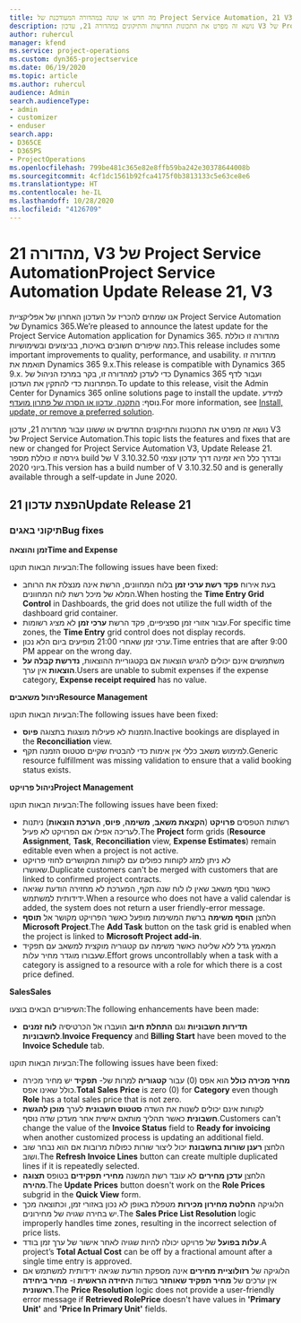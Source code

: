 ```yaml
---
title: מה חדש או שונה במהדורה המעודכנת של Project Service Automation, 21 V3
description: נושא זה מפרט את התכונות החדשות והתיקונים במהדורה 21, עדכון V3 של Project Service Automation.
author: ruhercul
manager: kfend
ms.service: project-operations
ms.custom: dyn365-projectservice
ms.date: 06/19/2020
ms.topic: article
ms.author: ruhercul
audience: Admin
search.audienceType:
- admin
- customizer
- enduser
search.app:
- D365CE
- D365PS
- ProjectOperations
ms.openlocfilehash: 799be481c365e82e8ffb59ba242e30378644008b
ms.sourcegitcommit: 4cf1dc1561b92fca4175f0b3813133c5e63ce8e6
ms.translationtype: HT
ms.contentlocale: he-IL
ms.lasthandoff: 10/28/2020
ms.locfileid: "4126709"
---
```

# <a name="project-service-automation-update-release-21-v3"></a><span data-ttu-id="cf2f7-103">מהדורה 21, V3 של Project Service Automation</span><span class="sxs-lookup"><span data-stu-id="cf2f7-103">Project Service Automation Update Release 21, V3</span></span>

<span data-ttu-id="cf2f7-104">אנו שמחים להכריז על העדכון האחרון של אפליקציית Project Service Automation של Dynamics 365.</span><span class="sxs-lookup"><span data-stu-id="cf2f7-104">We’re pleased to announce the latest update for the Project Service Automation application for Dynamics 365.</span></span> <span data-ttu-id="cf2f7-105">מהדורה זו כוללת כמה שיפורים חשובים באיכות, בביצועים ובשימושיות.</span><span class="sxs-lookup"><span data-stu-id="cf2f7-105">This release includes some important improvements to quality, performance, and usability.</span></span> <span data-ttu-id="cf2f7-106">מהדורה זו תואמת את Dynamics 365 9.x.</span><span class="sxs-lookup"><span data-stu-id="cf2f7-106">This release is compatible with Dynamics 365 9.x.</span></span> <span data-ttu-id="cf2f7-107">כדי לעדכן למהדורה זו, בקר במרכז הניהול של Dynamics 365 ועבור לדף הפתרונות כדי להתקין את העדכון.</span><span class="sxs-lookup"><span data-stu-id="cf2f7-107">To update to this release, visit the Admin Center for Dynamics 365 online solutions page to install the update.</span></span> <span data-ttu-id="cf2f7-108">למידע נוסף: [התקנה, עדכון או הסרה של פתרון מועדף](https://docs.microsoft.com/power-platform/admin/install-remove-preferred-solution).</span><span class="sxs-lookup"><span data-stu-id="cf2f7-108">For more information, see [Install, update, or remove a preferred solution](https://docs.microsoft.com/power-platform/admin/install-remove-preferred-solution).</span></span>

<span data-ttu-id="cf2f7-109">נושא זה מפרט את התכונות והתיקונים החדשים או ששונו עבור מהדורה 21, עדכון V3 של Project Service Automation.</span><span class="sxs-lookup"><span data-stu-id="cf2f7-109">This topic lists the features and fixes that are new or changed for Project Service Automation V3, Update Release 21.</span></span> <span data-ttu-id="cf2f7-110">גירסה זו כוללת מספר build של V 3.10.32.50 ובדרך כלל היא זמינה דרך עדכון עצמי ביוני 2020.</span><span class="sxs-lookup"><span data-stu-id="cf2f7-110">This version has a build number of V 3.10.32.50 and is generally available through a self-update in June 2020.</span></span>

## <a name="update-release-21"></a><span data-ttu-id="cf2f7-111">הפצת עדכון 21</span><span class="sxs-lookup"><span data-stu-id="cf2f7-111">Update Release 21</span></span>

### <a name="bug-fixes"></a><span data-ttu-id="cf2f7-112">תיקוני באגים</span><span class="sxs-lookup"><span data-stu-id="cf2f7-112">Bug fixes</span></span>

<span data-ttu-id="cf2f7-113">**זמן והוצאה**</span><span class="sxs-lookup"><span data-stu-id="cf2f7-113">**Time and Expense**</span></span>

<span data-ttu-id="cf2f7-114">הבעיות הבאות תוקנו:</span><span class="sxs-lookup"><span data-stu-id="cf2f7-114">The following issues have been fixed:</span></span>

- <span data-ttu-id="cf2f7-115">בעת אירוח **פקד רשת ערכי זמן** בלוח המחוונים, הרשת אינה מנצלת את הרוחב המלא של מיכל רשת לוח המחוונים.</span><span class="sxs-lookup"><span data-stu-id="cf2f7-115">When hosting the **Time Entry Grid Control** in Dashboards, the grid does not utilize the full width of the dashboard grid container.</span></span>
- <span data-ttu-id="cf2f7-116">עבור אזורי זמן ספציפיים, פקד הרשת **ערכי זמן** לא מציג רשומות.</span><span class="sxs-lookup"><span data-stu-id="cf2f7-116">For specific time zones, the **Time Entry** grid control does not display records.</span></span>
- <span data-ttu-id="cf2f7-117">ערכי זמן שאחרי 21:00 מופיעים ביום הלא נכון.</span><span class="sxs-lookup"><span data-stu-id="cf2f7-117">Time entries that are after 9:00 PM appear on the wrong day.</span></span>
- <span data-ttu-id="cf2f7-118">משתמשים אינם יכולים להגיש הוצאות אם בקטגוריית ההוצאות, **נדרשת קבלה על הוצאות** אין ערך.</span><span class="sxs-lookup"><span data-stu-id="cf2f7-118">Users are unable to submit expenses if the expense category, **Expense receipt required** has no value.</span></span>

<span data-ttu-id="cf2f7-119">**ניהול משאבים**</span><span class="sxs-lookup"><span data-stu-id="cf2f7-119">**Resource Management**</span></span>

<span data-ttu-id="cf2f7-120">הבעיות הבאות תוקנו:</span><span class="sxs-lookup"><span data-stu-id="cf2f7-120">The following issues have been fixed:</span></span>

- <span data-ttu-id="cf2f7-121">הזמנות לא פעילות מוצגות בתצוגה **פיוס‬**.</span><span class="sxs-lookup"><span data-stu-id="cf2f7-121">Inactive bookings are displayed in the **Reconciliation** view.</span></span>
- <span data-ttu-id="cf2f7-122">למימוש משאב כללי אין אימות כדי להבטיח שקיים סטטוס הזמנה תקף.</span><span class="sxs-lookup"><span data-stu-id="cf2f7-122">Generic resource fulfillment was missing validation to ensure that a valid booking status exists.</span></span>

<span data-ttu-id="cf2f7-123">**ניהול פרויקט**</span><span class="sxs-lookup"><span data-stu-id="cf2f7-123">**Project Management**</span></span>

<span data-ttu-id="cf2f7-124">הבעיות הבאות תוקנו:</span><span class="sxs-lookup"><span data-stu-id="cf2f7-124">The following issues have been fixed:</span></span>

- <span data-ttu-id="cf2f7-125">רשתות הטפסים **פרויקט** (**הקצאת משאב**, **משימה**, **פיוס**, **הערכת הוצאות**) ניתנות לעריכה אפילו אם הפרויקט לא פעיל.</span><span class="sxs-lookup"><span data-stu-id="cf2f7-125">The **Project** form grids (**Resource Assignment**, **Task**, **Reconciliation** view, **Expense Estimates**) remain editable even when a project is not active.</span></span>
- <span data-ttu-id="cf2f7-126">לא ניתן למזג לקוחות כפולים עם לקוחות המקושרים לחוזי פרויקט שאושרו.</span><span class="sxs-lookup"><span data-stu-id="cf2f7-126">Duplicate customers can't be merged with customers that are linked to confirmed project contracts.</span></span>
- <span data-ttu-id="cf2f7-127">כאשר נוסף משאב שאין לו לוח שנה תקף, המערכת לא מחזירה הודעת שגיאה ידידותית למשתמש.</span><span class="sxs-lookup"><span data-stu-id="cf2f7-127">When a resource who does not have a valid calendar is added, the system does not return a user friendly-error message.</span></span>
- <span data-ttu-id="cf2f7-128">הלחצן **הוסף משימה** ברשת המשימות מופעל כאשר הפרויקט מקושר אל **תוסף Microsoft Project**.</span><span class="sxs-lookup"><span data-stu-id="cf2f7-128">The **Add Task** button on the task grid is enabled when the project is linked to **Microsoft Project add-in**.</span></span>
- <span data-ttu-id="cf2f7-129">המאמץ גדל ללא שליטה כאשר משימה עם קטגוריה מוקצית למשאב עם תפקיד שעבורו מוגדר מחיר עלות.</span><span class="sxs-lookup"><span data-stu-id="cf2f7-129">Effort grows uncontrollably when a task with a category is assigned to a resource with a role for which there is a cost price defined.</span></span>

<span data-ttu-id="cf2f7-130">**Sales**</span><span class="sxs-lookup"><span data-stu-id="cf2f7-130">**Sales**</span></span>

<span data-ttu-id="cf2f7-131">השיפורים הבאים בוצעו:</span><span class="sxs-lookup"><span data-stu-id="cf2f7-131">The following enhancements have been made:</span></span>

- <span data-ttu-id="cf2f7-132">**תדירות חשבוניות** וגם **התחלת חיוב** הועברו אל הכרטיסיה **לוח זמנים לחשבוניות**.</span><span class="sxs-lookup"><span data-stu-id="cf2f7-132">**Invoice Frequency** and **Billing Start** have been moved to the **Invoice Schedule** tab.</span></span>

<span data-ttu-id="cf2f7-133">הבעיות הבאות תוקנו:</span><span class="sxs-lookup"><span data-stu-id="cf2f7-133">The following issues have been fixed:</span></span>

- <span data-ttu-id="cf2f7-134">**מחיר מכירה כולל** הוא אפס (0) עבור **קטגוריה** למרות של- **תפקיד** יש מחיר מכירה כולל שאינו אפס.</span><span class="sxs-lookup"><span data-stu-id="cf2f7-134">**Total Sales Price** is zero (0) for **Category** even though **Role** has a total sales price that is not zero.</span></span>
- <span data-ttu-id="cf2f7-135">לקוחות אינם יכולים לשנות את השדה **סטטוס חשבונית** לערך **מוכן להגשת חשבונית** כאשר תהליך מותאם אישית אחר מעדכן שדה נוסף.</span><span class="sxs-lookup"><span data-stu-id="cf2f7-135">Customers can't change the value of the **Invoice Status** field to **Ready for invoicing** when another customized process is updating an additional field.</span></span>
- <span data-ttu-id="cf2f7-136">הלחצן **רענן שורות בחשבונת** יכול ליצור שורות כפולות מרובות אם הוא נבחר שוב ושוב.</span><span class="sxs-lookup"><span data-stu-id="cf2f7-136">The **Refresh Invoice Lines** button can create multiple duplicated lines if it is repeatedly selected.</span></span>
- <span data-ttu-id="cf2f7-137">הלחצן **עדכן מחירים** לא עובד רשת המשנה **מחירי תפקידים** בטופס **תצוגה מהירה**.</span><span class="sxs-lookup"><span data-stu-id="cf2f7-137">The **Update Prices** button doesn't work on the **Role Prices** subgrid in the **Quick View** form.</span></span>
- <span data-ttu-id="cf2f7-138">הלוגיקה **החלטת מחירון מכירות** מטפלת באופן לא נכון באזורי זמן, וכתוצאה מכך יש בחירה שגויה של מחירונים.</span><span class="sxs-lookup"><span data-stu-id="cf2f7-138">The **Sales Price List Resolution** logic improperly handles time zones, resulting in the incorrect selection of price lists.</span></span>
- <span data-ttu-id="cf2f7-139">**עלות בפועל** של פרויקט יכולה להיות שגויה לאחר אישור של ערך זמן בודד.</span><span class="sxs-lookup"><span data-stu-id="cf2f7-139">A project’s **Total Actual Cost** can be off by a fractional amount after a single time entry is approved.</span></span>
- <span data-ttu-id="cf2f7-140">הלוגיקה של **רזולוציית מחירים** אינה מספקת הודעת שגיאה ידידותית למשתמש אם אין ערכים של **מחיר תפקיד שאוחזר** בשדות **היחידה הראשית** ו- **מחיר ביחידה ראשונית**.</span><span class="sxs-lookup"><span data-stu-id="cf2f7-140">The **Price Resolution** logic does not provide a user-friendly error message if **Retrieved RolePrice** doesn't have values in **'Primary Unit'** and **'Price In Primary Unit'** fields.</span></span>
